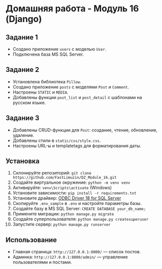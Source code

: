 # Домашняя работа - Модуль 16 (Django)

## Задание 1
- Создано приложение `users` с моделью `User`.
- Подключена база MS SQL Server.

## Задание 2
- Установлена библиотека `Pillow`.
- Создано приложение `posts` с моделями `Post` и `Comment`.
- Настроены `STATIC` и `MEDIA`.
- Добавлены функции `post_list` и `post_detail` с шаблонами на русском языке.

## Задание 3
- Добавлены CRUD-функции для `Post`: создание, чтение, обновление, удаление.
- Добавлены стили в `static/css/style.css`.
- Настроены URL-ы и templatetags для форматирования даты.

## Установка
1. Склонируйте репозиторий: `git clone https://github.com/FastLimuzin/DZ_Module_16.git`
2. Создайте виртуальное окружение: `python -m venv venv`
3. Активируйте: `venv\Scripts\activate` (Windows)
4. Установите зависимости: `pip install -r requirements.txt`
5. Установите драйвер: [ODBC Driver 18 for SQL Server](https://learn.microsoft.com/en-us/sql/connect/odbc/download-odbc-driver-for-sql-server)
6. Скопируйте `.env_sample` в `.env` и настройте параметры базы.
7. Создайте базу в MS SQL Server: `CREATE DATABASE your_db_name;`
8. Примените миграции: `python manage.py migrate`
9. Создайте суперпользователя: `python manage.py createsuperuser`
10. Запустите сервер: `python manage.py runserver`

## Использование
- Главная страница: `http://127.0.0.1:8000/` — список постов.
- Админка: `http://127.0.0.1:8000/admin/` — управление пользователями и постами.